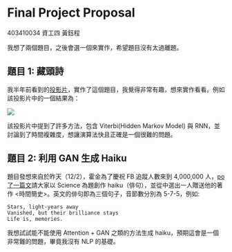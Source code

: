 # Final Project Proposal

403410034 資工四 黃鈺程

我想了兩個題目，之後會選一個來實作，希望題目沒有太過離題。

## 題目 1: 藏頭詩

我半年前看到的[投影片](https://www.slideshare.net/ckmarkohchang/ss-45210079)，實作了這個題目，我覺得非常有趣，想來實作看看。例如該投影片中的一個結果為：

![](https://i.imgur.com/V4c4fhG.png)

該投影片中提到了許多方法，包含 Viterbi(Hidden Markov Model) 與 RNN，並討論到了時間複雜度，想讓演算法快且正確是一個很難的問題。

## 題目 2: 利用 GAN 生成 Haiku

題目發想來自於昨天（12/2），霍金為了慶祝 FB 追蹤人數來到 4,000,000 人，[po 了一篇文](https://www.facebook.com/stephenhawking/posts/1600494156704342)請大家以 Science 為題創作 haiku（俳句），並從中選出一人贈送他的著作 <時間簡史>。英文的俳句即為三個句子，音節數分別為 5-7-5，例如:

```
Stars, light-years away
Vanished, but their brilliance stays
Life is, memories.
```

我想試試能不能使用 Attention + GAN 之類的方法生成 haiku，預期這會是一個非常難的問題，畢竟我沒有 NLP 的基礎。
